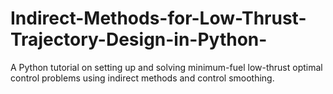 # Indirect-Methods-for-Low-Thrust-Trajectory-Design-in-Python-
A Python tutorial on setting up and solving minimum-fuel low-thrust optimal control problems using indirect methods and control smoothing.
